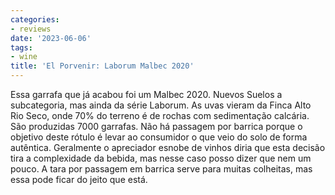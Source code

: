 ```yaml
---
categories:
- reviews
date: '2023-06-06'
tags:
- wine
title: 'El Porvenir: Laborum Malbec 2020'
---
```


Essa garrafa que já acabou foi um Malbec 2020. Nuevos Suelos a subcategoria, mas ainda da série Laborum. As uvas vieram da Finca Alto Rio Seco, onde 70% do terreno é de rochas com sedimentação calcária. São produzidas 7000 garrafas. Não há passagem por barrica porque o objetivo deste rótulo é levar ao consumidor o que veio do solo de forma autêntica. Geralmente o apreciador esnobe de vinhos diria que esta decisão tira a complexidade da bebida, mas nesse caso posso dizer que nem um pouco. A tara por passagem em barrica serve para muitas colheitas, mas essa pode ficar do jeito que está.